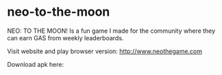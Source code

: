 # neo-to-the-moon

 NEO: TO THE MOON! Is a fun game I made for the community where they can earn GAS from weekly leaderboards.


Visit website and play browser version: 
http://www.neothegame.com

Download apk here:

